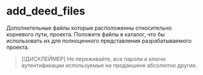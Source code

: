 # add_deed_files
Дополнительные файлы которые расположенны относительно корневого пути, проекта.
Положите файлы в каталог, что бы использовать их для полноценного представления разрабатываемого проекта.

> [!ДИСКЛЕЙМЕР]
> Не переживайте, все пароли и ключи аутентификации используемые на продакшене абсолютно другие.


